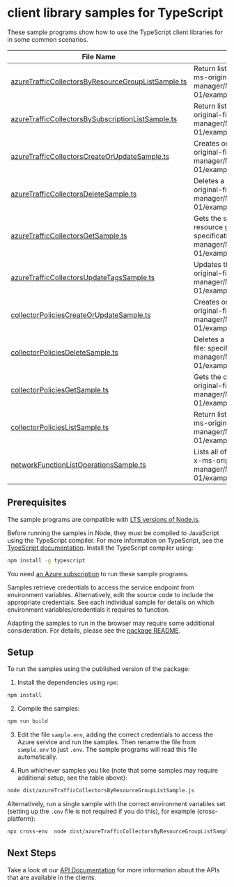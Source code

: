 # client library samples for TypeScript

These sample programs show how to use the TypeScript client libraries for in some common scenarios.

| **File Name**                                                                                         | **Description**                                                                                                                                                                                                                    |
| ----------------------------------------------------------------------------------------------------- | ---------------------------------------------------------------------------------------------------------------------------------------------------------------------------------------------------------------------------------- |
| [azureTrafficCollectorsByResourceGroupListSample.ts][azuretrafficcollectorsbyresourcegrouplistsample] | Return list of Azure Traffic Collectors in a Resource Group x-ms-original-file: specification/networkfunction/resource-manager/Microsoft.NetworkFunction/stable/2022-05-01/examples/AzureTrafficCollectorsByResourceGroupList.json |
| [azureTrafficCollectorsBySubscriptionListSample.ts][azuretrafficcollectorsbysubscriptionlistsample]   | Return list of Azure Traffic Collectors in a subscription x-ms-original-file: specification/networkfunction/resource-manager/Microsoft.NetworkFunction/stable/2022-05-01/examples/AzureTrafficCollectorsBySubscriptionList.json    |
| [azureTrafficCollectorsCreateOrUpdateSample.ts][azuretrafficcollectorscreateorupdatesample]           | Creates or updates a Azure Traffic Collector resource x-ms-original-file: specification/networkfunction/resource-manager/Microsoft.NetworkFunction/stable/2022-05-01/examples/AzureTrafficCollectorCreate.json                     |
| [azureTrafficCollectorsDeleteSample.ts][azuretrafficcollectorsdeletesample]                           | Deletes a specified Azure Traffic Collector resource. x-ms-original-file: specification/networkfunction/resource-manager/Microsoft.NetworkFunction/stable/2022-05-01/examples/AzureTrafficCollectorDelete.json                     |
| [azureTrafficCollectorsGetSample.ts][azuretrafficcollectorsgetsample]                                 | Gets the specified Azure Traffic Collector in a specified resource group x-ms-original-file: specification/networkfunction/resource-manager/Microsoft.NetworkFunction/stable/2022-05-01/examples/AzureTrafficCollectorGet.json     |
| [azureTrafficCollectorsUpdateTagsSample.ts][azuretrafficcollectorsupdatetagssample]                   | Updates the specified Azure Traffic Collector tags. x-ms-original-file: specification/networkfunction/resource-manager/Microsoft.NetworkFunction/stable/2022-05-01/examples/AzureTrafficCollectorUpdateTags.json                   |
| [collectorPoliciesCreateOrUpdateSample.ts][collectorpoliciescreateorupdatesample]                     | Creates or updates a Collector Policy resource x-ms-original-file: specification/networkfunction/resource-manager/Microsoft.NetworkFunction/stable/2022-05-01/examples/CollectorPolicyCreate.json                                  |
| [collectorPoliciesDeleteSample.ts][collectorpoliciesdeletesample]                                     | Deletes a specified Collector Policy resource. x-ms-original-file: specification/networkfunction/resource-manager/Microsoft.NetworkFunction/stable/2022-05-01/examples/CollectorPolicyDelete.json                                  |
| [collectorPoliciesGetSample.ts][collectorpoliciesgetsample]                                           | Gets the collector policy in a specified Traffic Collector x-ms-original-file: specification/networkfunction/resource-manager/Microsoft.NetworkFunction/stable/2022-05-01/examples/CollectorPolicyGet.json                         |
| [collectorPoliciesListSample.ts][collectorpolicieslistsample]                                         | Return list of Collector policies in a Azure Traffic Collector x-ms-original-file: specification/networkfunction/resource-manager/Microsoft.NetworkFunction/stable/2022-05-01/examples/CollectorPoliciesList.json                  |
| [networkFunctionListOperationsSample.ts][networkfunctionlistoperationssample]                         | Lists all of the available NetworkFunction Rest API operations. x-ms-original-file: specification/networkfunction/resource-manager/Microsoft.NetworkFunction/stable/2022-05-01/examples/OperationsList.json                        |

## Prerequisites

The sample programs are compatible with [LTS versions of Node.js](https://nodejs.org/about/releases/).

Before running the samples in Node, they must be compiled to JavaScript using the TypeScript compiler. For more information on TypeScript, see the [TypeScript documentation][typescript]. Install the TypeScript compiler using:

```bash
npm install -g typescript
```

You need [an Azure subscription][freesub] to run these sample programs.

Samples retrieve credentials to access the service endpoint from environment variables. Alternatively, edit the source code to include the appropriate credentials. See each individual sample for details on which environment variables/credentials it requires to function.

Adapting the samples to run in the browser may require some additional consideration. For details, please see the [package README][package].

## Setup

To run the samples using the published version of the package:

1. Install the dependencies using `npm`:

```bash
npm install
```

2. Compile the samples:

```bash
npm run build
```

3. Edit the file `sample.env`, adding the correct credentials to access the Azure service and run the samples. Then rename the file from `sample.env` to just `.env`. The sample programs will read this file automatically.

4. Run whichever samples you like (note that some samples may require additional setup, see the table above):

```bash
node dist/azureTrafficCollectorsByResourceGroupListSample.js
```

Alternatively, run a single sample with the correct environment variables set (setting up the `.env` file is not required if you do this), for example (cross-platform):

```bash
npx cross-env  node dist/azureTrafficCollectorsByResourceGroupListSample.js
```

## Next Steps

Take a look at our [API Documentation][apiref] for more information about the APIs that are available in the clients.

[azuretrafficcollectorsbyresourcegrouplistsample]: https://github.com/Azure/azure-sdk-for-js/blob/main/sdk/networkfunction/arm-networkfunction/samples/v1/typescript/src/azureTrafficCollectorsByResourceGroupListSample.ts
[azuretrafficcollectorsbysubscriptionlistsample]: https://github.com/Azure/azure-sdk-for-js/blob/main/sdk/networkfunction/arm-networkfunction/samples/v1/typescript/src/azureTrafficCollectorsBySubscriptionListSample.ts
[azuretrafficcollectorscreateorupdatesample]: https://github.com/Azure/azure-sdk-for-js/blob/main/sdk/networkfunction/arm-networkfunction/samples/v1/typescript/src/azureTrafficCollectorsCreateOrUpdateSample.ts
[azuretrafficcollectorsdeletesample]: https://github.com/Azure/azure-sdk-for-js/blob/main/sdk/networkfunction/arm-networkfunction/samples/v1/typescript/src/azureTrafficCollectorsDeleteSample.ts
[azuretrafficcollectorsgetsample]: https://github.com/Azure/azure-sdk-for-js/blob/main/sdk/networkfunction/arm-networkfunction/samples/v1/typescript/src/azureTrafficCollectorsGetSample.ts
[azuretrafficcollectorsupdatetagssample]: https://github.com/Azure/azure-sdk-for-js/blob/main/sdk/networkfunction/arm-networkfunction/samples/v1/typescript/src/azureTrafficCollectorsUpdateTagsSample.ts
[collectorpoliciescreateorupdatesample]: https://github.com/Azure/azure-sdk-for-js/blob/main/sdk/networkfunction/arm-networkfunction/samples/v1/typescript/src/collectorPoliciesCreateOrUpdateSample.ts
[collectorpoliciesdeletesample]: https://github.com/Azure/azure-sdk-for-js/blob/main/sdk/networkfunction/arm-networkfunction/samples/v1/typescript/src/collectorPoliciesDeleteSample.ts
[collectorpoliciesgetsample]: https://github.com/Azure/azure-sdk-for-js/blob/main/sdk/networkfunction/arm-networkfunction/samples/v1/typescript/src/collectorPoliciesGetSample.ts
[collectorpolicieslistsample]: https://github.com/Azure/azure-sdk-for-js/blob/main/sdk/networkfunction/arm-networkfunction/samples/v1/typescript/src/collectorPoliciesListSample.ts
[networkfunctionlistoperationssample]: https://github.com/Azure/azure-sdk-for-js/blob/main/sdk/networkfunction/arm-networkfunction/samples/v1/typescript/src/networkFunctionListOperationsSample.ts
[apiref]: https://docs.microsoft.com/javascript/api/@azure/arm-networkfunction?view=azure-node-preview
[freesub]: https://azure.microsoft.com/free/
[package]: https://github.com/Azure/azure-sdk-for-js/tree/main/sdk/networkfunction/arm-networkfunction/README.md
[typescript]: https://www.typescriptlang.org/docs/home.html
